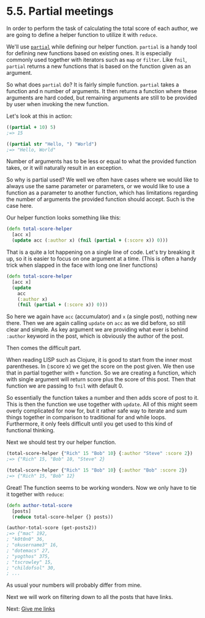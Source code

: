 # 5.5. Partial meetings

In order to perform the task of calculating the total score of each author,
we are going to define a helper function to utilize it with `reduce`.

We'll use [`partial`](https://clojuredocs.org/clojure.core/partial) while defining our helper function.
`partial` is a handy tool for defining new functions based on existing ones.
It is especially commonly used together with iterators such as `map` or `filter`.
Like `fnil`,
`partial` returns a new functions that is based on the function given as an argument.

So what does `partial` do?
It is fairly simple function.
`partial` takes a function and n number of arguments.
It then returns a function where these arguments are hard coded,
but remaining arguments are still to be provided by user when invoking the new function.

Let's look at this in action:

```clojure
((partial + 10) 5)
;=> 15

((partial str "Hello, ") "World")
;=> "Hello, World"
```

Number of arguments has to be less or equal to what the provided function takes,
or it will naturally result in an exception.

So why is partial used?
We well we often have cases where we would like to always use the same parameter or parameters,
or we would like to use a function as a parameter to another function,
which has limitations regarding the number of arguments the provided function should accept.
Such is the case here.

Our helper function looks something like this:

```clojure
(defn total-score-helper
  [acc x]
  (update acc (:author x) (fnil (partial + (:score x)) 0)))
```

That is a quite a lot happening on a single line of code.
Let's try breaking it up,
so it is easier to focus on one argument at a time.
(This is often a handy trick when slapped in the face with long one liner functions)

```clojure
(defn total-score-helper
  [acc x]
  (update
    acc
    (:author x)
    (fnil (partial + (:score x)) 0)))
```

So here we again have `acc` (accumulator) and `x` (a single post),
nothing new there.
Then we are again calling `update` on `acc` as we did before,
so still clear and simple.
As key argument we are providing what ever is behind `:author` keyword in the post,
which is obviously the author of the post.

Then comes the difficult part.

When reading LISP such as Clojure,
it is good to start from the inner most parentheses.
In (:score x) we get the score on the post given.
We then use that in partial together with `+` function.
So we are creating a function,
which with single argument will return score plus the score of this post.
Then that function we are passing to `fnil` with default 0.

So essentially the function takes a number and then adds score of post to it.
This is then the function we use together with `update`.
All of this might seem overly complicated for now for,
but it rather safe way to iterate and sum things together in comparison to traditional for and while loops.
Furthermore,
it only feels difficult until you get used to this kind of functional thinking.

Next we should test try our helper function.

```clojure
(total-score-helper {"Rich" 15 "Bob" 10} {:author "Steve" :score 2})
;=> {"Rich" 15, "Bob" 10, "Steve" 2}

(total-score-helper {"Rich" 15 "Bob" 10} {:author "Bob" :score 2})
;=> {"Rich" 15, "Bob" 12}
```

Great! The function seems to be working wonders.
Now we only have to tie it together with `reduce`:

```clojure
(defn author-total-score
  [posts]
  (reduce total-score-helper {} posts))

(author-total-score (get-posts2))
;=> {"mac" 192,
; "k0t0n0" 36,
; "okusername3" 16,
; "dotemacs" 27,
; "yogthos" 375,
; "tscrowley" 15,
; "childofsol" 30,
; ...
```

As usual your numbers will probably differ from mine.

Next we will work on filtering down to all the posts that have links.

Next: [Give me links](6-give-me-links.md)
